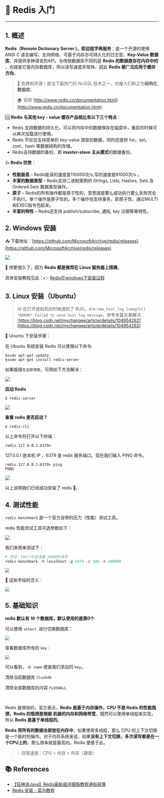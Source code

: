 # 💫 Redis 入门

---

## 1. 概述

**Redis（Remote Dictionary Server )，即远程字典服务**：是一个开源的使用 ANSI C 语言编写、支持网络、可基于内存亦可持久化的日志型、**Key-Value 数据库**，并提供多种语言的API。与传统数据库不同的是 **Redis 的数据是存在内存中的** ，也就是它是内存数据库，所以读写速度非常快，因此 **Redis 被广泛应用于缓存方向**。

> 🎉 免费和开源！是当下最热门的 NoSQL 技术之一，也被人们称之为**结构化数据库**。
>
> 🏠 官网 [http://www.redis.cn/documentation.html](http://www.redis.cn/documentation.html)

🆚 **Redis 与其他 key - value 缓存产品相比有以下三个特点**：

- Redis 支持数据的持久化，可以将内存中的数据保存在磁盘中，重启的时候可以再次加载进行使用。
- Redis 不仅仅支持简单的 key-value 类型的数据，同时还提供 list，set，zset，hash 等数据结构的存储。
- Redis支持数据的备份，即 **master-slave 主从模式**的数据备份。

👍 **Redis 优势**：

- **性能极高** – Redis能读的速度是110000次/s,写的速度是81000次/s 。
- **丰富的数据类型** – Redis支持二进制案例的 Strings, Lists, Hashes, Sets 及 Ordered Sets 数据类型操作。
- **原子** – Redis的所有操作都是原子性的，意思就是要么成功执行要么失败完全不执行。单个操作是原子性的。多个操作也支持事务，即原子性，通过MULTI和EXEC指令包起来。
- **丰富的特性** – Redis还支持 publish/subscribe, 通知, key 过期等等特性。

## 2. Windows 安装

📥 下载地址：[https://github.com/MicrosoftArchive/redis/releases](https://github.com/MicrosoftArchive/redis/releases)

![](https://gitee.com/veal98/images/raw/master/img/20200716201224.png)

🚨 停更很久了，因为 **Redis 都是推荐在 Linux 服务器上搭建**。

具体安装教程见此：👉 [Redis在windows下安装过程](https://www.cnblogs.com/M-LittleBird/p/5902850.html)

## 3. Linux 安装（Ubuntu）

> 😒 在打开虚拟机的时候遇到了 BUG，`drm:vmw_host_log [vmwgfx]] *ERROR* Failed to send host log message`，参考本篇文章解决：[https://blog.csdn.net/mychangee/article/details/104954262](https://blog.csdn.net/mychangee/article/details/104954262)

🏃‍ Ununtu 下安装步骤：

在 Ubuntu 系统安装 Redis 可以使用以下命令:

```
$sudo apt-get update
$sudo apt-get install redis-server
```

如果报错`无法获得锁`，可用如下方法解决：

![](https://gitee.com/veal98/images/raw/master/img/20200716205258.png)

**启动 Redis**

```
$ redis-server
```

![](https://gitee.com/veal98/images/raw/master/img/20200716205800.png)

**查看 redis 是否启动？**

```
$ redis-cli
```

以上命令将打开以下终端：

```
redis 127.0.0.1:6379>
```

127.0.0.1 是本机 IP ，6379 是 redis 服务端口。现在我们输入 PING 命令。

```
redis 127.0.0.1:6379> ping
PONG
```

![](https://gitee.com/veal98/images/raw/master/img/20200716205816.png)

以上说明我们已经成功安装了 redis 🎉。

## 4. 测试性能

`redis-benchmark` 是一个官方自带的压力（性能）测试工具。

redis 性能测试工具可选参数如下：

![](https://gitee.com/veal98/images/raw/master/img/20200716210135.png)

我们来简单测试下：

```powershell
# 测试：100个并发连接 100000请求
redis-benchmark -h localhost -p 6379 -c 100 -n 100000
```

<img src="https://gitee.com/veal98/images/raw/master/img/20200716212127.png" style="zoom:88%;" />

🔎 这些字段的含义：

<img src="https://gitee.com/veal98/images/raw/master/img/20200716212342.png" style="zoom:88%;" />

## 5. 基础知识

**redis 默认有 16 个数据库，默认使用的是第0个**

可以使用 `select `进行切换数据库：

<img src="https://gitee.com/veal98/images/raw/master/img/20200716212654.png" style="zoom: 88%;" />

查看数据库所有的 `key`：

<img src="https://gitee.com/veal98/images/raw/master/img/20200716212821.png" style="zoom:88%;" />

可以看到， `4）name` 便是我们添加的 `key`。

清除当前数据库 `flushdb`

清除全部数据库的内容 `FLUSHALL`

<br>

Redis 是很快的，官方表示，**Redis 是基于内存操作，CPU 不是 Redis 的性能瓶颈，Redis 的瓶颈是根据**
**机器的内存和网络带宽**，既然可以使用单线程来实现，所以 **Redis 是基于单线程的**。

**Redis 将所有的数据全部放在内存中**，如果使用多线程，那么 CPU 的上下文切换是一个耗时的操作。对于内存系统来说，如果**没有上下文切换，多次读写都是在一个CPU上的**，那么效率就是最高的。Redis 便基于此。

> 💡 存取速度：CPU > 内存 > 外存（硬盘）

## 📚 References

- [【狂神说Java】Redis最新超详细版教程通俗易懂](https://www.bilibili.com/video/BV1S54y1R7SB?from=search&seid=3325634079268895938)
- [Redis 安装 - 菜鸟教程](https://www.runoob.com/redis/redis-install.html)